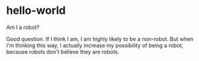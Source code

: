 # hello-world
Am I a robot?


Good question. If I think I am, I am highly likely to be a non-robot. But when I'm thinking this way, I actually increase my possibility of being a robot, because robots don't believe they are robots.
